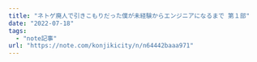 ```yaml
---
title: "ネトゲ廃人で引きこもりだった僕が未経験からエンジニアになるまで 第１部"
date: "2022-07-18"
tags:
  - "note記事"
url: "https://note.com/konjikicity/n/n64442baaa971"
---
```

